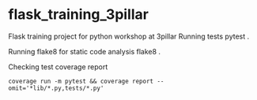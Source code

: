# flask_training_3pillar
Flask training project for python workshop at 3pillar
Running tests
    pytest .

Running flake8 for static code analysis
    flake8 .

Checking test coverage report

    coverage run -m pytest && coverage report --omit='*lib/*.py,tests/*.py'
